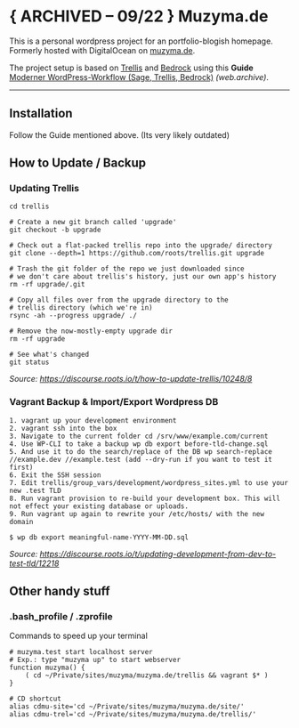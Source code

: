 # { ARCHIVED – 09/22 } Muzyma.de

This is a personal wordpress project for an portfolio-blogish homepage. Formerly hosted with DigitalOcean on [muzyma.de](http://muzyma.de/).

The project setup is based on [Trellis](https://roots.io/trellis/) and [Bedrock](https://roots.io/bedrock/) using this **Guide** [Moderner WordPress-Workflow (Sage, Trellis, Bedrock)](https://web.archive.org/web/20191023081421/https://www.e-vance.net/coding/moderner-wordpress-workflow-sage-trellis-bedrock) _(web.archive)_.

---

## Installation

Follow the Guide mentioned above. (Its very likely outdated)

## How to Update / Backup

### Updating Trellis

```
cd trellis

# Create a new git branch called 'upgrade'
git checkout -b upgrade

# Check out a flat-packed trellis repo into the upgrade/ directory
git clone --depth=1 https://github.com/roots/trellis.git upgrade

# Trash the git folder of the repo we just downloaded since
# we don't care about trellis's history, just our own app's history
rm -rf upgrade/.git

# Copy all files over from the upgrade directory to the
# trellis directory (which we're in)
rsync -ah --progress upgrade/ ./

# Remove the now-mostly-empty upgrade dir
rm -rf upgrade

# See what's changed
git status
```

_Source: https://discourse.roots.io/t/how-to-update-trellis/10248/8_

### Vagrant Backup & Import/Export Wordpress DB

```
1. vagrant up your development environment
2. vagrant ssh into the box
3. Navigate to the current folder cd /srv/www/example.com/current
4. Use WP-CLI to take a backup wp db export before-tld-change.sql
5. And use it to do the search/replace of the DB wp search-replace //example.dev //example.test (add --dry-run if you want to test it first)
6. Exit the SSH session
7. Edit trellis/group_vars/development/wordpress_sites.yml to use your new .test TLD
8. Run vagrant provision to re-build your development box. This will not effect your existing database or uploads.
9. Run vagrant up again to rewrite your /etc/hosts/ with the new domain
```

`$ wp db export meaningful-name-YYYY-MM-DD.sql`

_Source: https://discourse.roots.io/t/updating-development-from-dev-to-test-tld/12218_

## Other handy stuff

### .bash_profile / .zprofile

Commands to speed up your terminal

```
# muzyma.test start localhost server
# Exp.: type "muzyma up" to start webserver
function muzyma() {
    ( cd ~/Private/sites/muzyma/muzyma.de/trellis && vagrant $* )
}

# CD shortcut
alias cdmu-site='cd ~/Private/sites/muzyma/muzyma.de/site/'
alias cdmu-trel='cd ~/Private/sites/muzyma/muzyma.de/trellis/'
```
